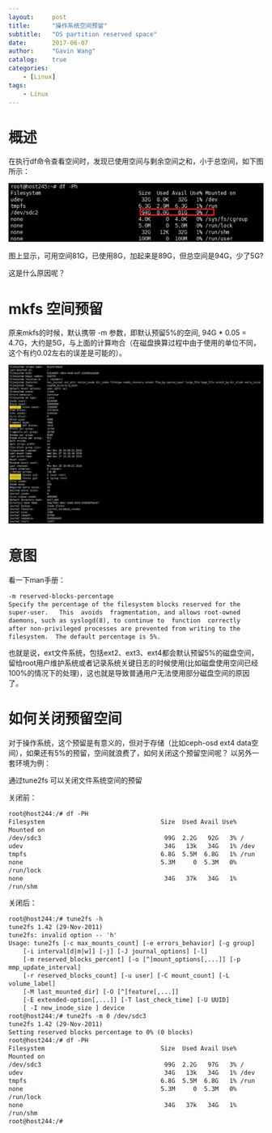 ```yaml
---
layout:     post
title:      "操作系统空间预留"
subtitle:   "OS partition reserved space"
date:       2017-06-07
author:     "Gavin Wang"
catalog:    true
categories:
    - [Linux]
tags:
    - Linux
---
```



# 概述

在执行df命令查看空间时，发现已使用空间与剩余空间之和，小于总空间，如下图所示：

<img class="shadow" src="/img/in-post/df_space.png" width="600">

图上显示，可用空间81G，已使用8G，加起来是89G，但总空间是94G，少了5G?

这是什么原因呢？


# mkfs 空间预留

原来mkfs的时候，默认携带 -m 参数，即默认预留5%的空间, 94G * 0.05 = 4.7G，大约是5G，与上面的计算吻合（在磁盘换算过程中由于使用的单位不同，这个有约0.02左右的误差是可能的）。 

<img class="shadow" src="/img/in-post/dumpe2fs.png" width="600">

# 意图

看一下man手册：

```shell
-m reserved-blocks-percentage
Specify the percentage of the filesystem blocks reserved for the
super-user.   This  avoids  fragmentation, and allows root-owned
daemons, such as syslogd(8), to continue to  function  correctly
after non-privileged processes are prevented from writing to the
filesystem.  The default percentage is 5%.
```

也就是说，ext文件系统，包括ext2、ext3、ext4都会默认预留5%的磁盘空间，留给root用户维护系统或者记录系统关键日志的时候使用(比如磁盘使用空间已经100%的情况下的处理)，这也就是导致普通用户无法使用部分磁盘空间的原因了。


# 如何关闭预留空间

对于操作系统，这个预留是有意义的，但对于存储（比如ceph-osd ext4 data空间），如果还有5%的预留，空间就浪费了，如何关闭这个预留空间呢？ 以另外一套环境为例：

通过tune2fs 可以关闭文件系统空间的预留

关闭前：

```shell
root@host244:/# df -PH
Filesystem                                Size  Used Avail Use% Mounted on
/dev/sdc3                                  99G  2.2G   92G   3% /
udev                                       34G   13k   34G   1% /dev
tmpfs                                     6.8G  5.5M  6.8G   1% /run
none                                      5.3M     0  5.3M   0% /run/lock
none                                       34G   37k   34G   1% /run/shm
```

关闭后：

```shell
root@host244:/# tune2fs -h 
tune2fs 1.42 (29-Nov-2011)
tune2fs: invalid option -- 'h'
Usage: tune2fs [-c max_mounts_count] [-e errors_behavior] [-g group]
	[-i interval[d|m|w]] [-j] [-J journal_options] [-l]
	[-m reserved_blocks_percent] [-o [^]mount_options[,...]] [-p mmp_update_interval]
	[-r reserved_blocks_count] [-u user] [-C mount_count] [-L volume_label]
	[-M last_mounted_dir] [-O [^]feature[,...]]
	[-E extended-option[,...]] [-T last_check_time] [-U UUID]
	[ -I new_inode_size ] device
root@host244:/# tune2fs -m 0 /dev/sdc3 
tune2fs 1.42 (29-Nov-2011)
Setting reserved blocks percentage to 0% (0 blocks)
root@host244:/# df -PH
Filesystem                                Size  Used Avail Use% Mounted on
/dev/sdc3                                  99G  2.2G   97G   3% /
udev                                       34G   13k   34G   1% /dev
tmpfs                                     6.8G  5.5M  6.8G   1% /run
none                                      5.3M     0  5.3M   0% /run/lock
none                                       34G   37k   34G   1% /run/shm
root@host244:/# 
```

